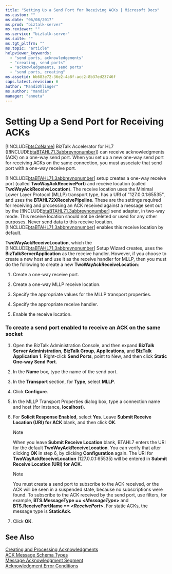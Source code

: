 ```yaml
---
title: "Setting Up a Send Port for Receiving ACKs | Microsoft Docs"
ms.custom: ""
ms.date: "06/08/2017"
ms.prod: "biztalk-server"
ms.reviewer: ""
ms.service: "biztalk-server"
ms.suite: ""
ms.tgt_pltfrm: ""
ms.topic: "article"
helpviewer_keywords: 
  - "send ports, acknowledgements"
  - "creating, send ports"
  - "acknowledgements, send ports"
  - "send ports, creating"
ms.assetid: bb683e72-36e2-4a8f-acc2-8b37ed23746f
caps.latest.revision: 6
author: "MandiOhlinger"
ms.author: "mandia"
manager: "anneta"
---
```

# Setting Up a Send Port for Receiving ACKs
[!INCLUDE[btsCoName](../../includes/btsconame-md.md)] BizTalk Accelerator for HL7 ([!INCLUDE[btaBTAHL71.3abbrevnonumber](../../includes/btabtahl71-3abbrevnonumber-md.md)]) can receive acknowledgments (ACK) on a one-way send port. When you set up a new one-way send port for receiving ACKs on the same connection, you must associate that send port with a one-way receive port.  
  
 [!INCLUDE[btaBTAHL71.3abbrevnonumber](../../includes/btabtahl71-3abbrevnonumber-md.md)] setup creates a one-way receive port (called **TwoWayAckReceivePort**) and receive location (called **TwoWayAckReceiveLocation**). The receive location uses the Minimal Lower Layer Protocol (MLLP) transport type, has a URI of "127.0.0.1:65535", and uses the **BTAHL72XReceivePipeline**. These are the settings required for receiving and processing an ACK received against a message sent out by the [!INCLUDE[btaBTAHL71.3abbrevnonumber](../../includes/btabtahl71-3abbrevnonumber-md.md)] send adapter, in two-way mode. This receive location should not be deleted or used for any other purposes. Never send data to this receive location. [!INCLUDE[btaBTAHL71.3abbrevnonumber](../../includes/btabtahl71-3abbrevnonumber-md.md)] enables this receive location by default.  
  
 **TwoWayAckReceiveLocation**, which the [!INCLUDE[btaBTAHL71.3abbrevnonumber](../../includes/btabtahl71-3abbrevnonumber-md.md)] Setup Wizard creates, uses the **BizTalkServerApplication** as the receive handler. However, if you choose to create a new host and use it as the receive handler for MLLP, then you must do the following to create a new **TwoWayAckReceiveLocation**:  
  
1.  Create a one-way receive port.  
  
2.  Create a one-way MLLP receive location.  
  
3.  Specify the appropriate values for the MLLP transport properties.  
  
4.  Specify the appropriate receive handler.  
  
5.  Enable the receive location.  
  
### To create a send port enabled to receive an ACK on the same socket  
  
1.  Open the BizTalk Administration Console, and then expand **BizTalk Server Administration**, **BizTalk Group**, **Applications**, and **BizTalk Application 1**. Right-click **Send Ports**, point to New, and then click **Static One-way Send Port**.  
  
2.  In the **Name** box, type the name of the send port.  
  
3.  In the **Transport** section, for **Type**, select **MLLP**.  
  
4.  Click **Configure**.  
  
5.  In the MLLP Transport Properties dialog box, type a connection name and host (for instance, **localhost**).  
  
6.  For **Solicit Response Enabled**, select **Yes**. Leave **Submit Receive Location (URI) for ACK** blank, and then click **OK**.  
  
    > [!NOTE]
    >  When you leave **Submit Receive Location** blank, BTAHL7 enters the URI for the default **TwoWayAckReceiveLocation**. You can verify that after clicking **OK** in step 6, by clicking **Configuration** again. The URI for **TwoWayAckReceiveLocation** (127.0.0.1:65535) will be entered in **Submit Receive Location (URI) for ACK**.  
  
    > [!NOTE]
    >  You must create a send port to subscribe to the ACK received, or the ACK will be seen in a suspended state, because no subscriptions were found. To subscribe to the ACK received by the send port, use filters, for example, **BTS.MessageType == \<*MessageType*>** and **BTS.ReceivePortName == \<*ReceivePort*>**. For static ACKs, the message type is **StaticAck**.  
  
7.  Click **OK**.  
  
## See Also  
 [Creating and Processing Acknowledgments](../../adapters-and-accelerators/accelerator-hl7/creating-and-processing-acknowledgments.md)   
 [ACK Message Schema Types](../../adapters-and-accelerators/accelerator-hl7/ack-message-schema-types.md)   
 [Message Acknowledgment Segment](../../adapters-and-accelerators/accelerator-hl7/message-acknowledgment-segment.md)   
 [Acknowledgment Error Conditions](../../adapters-and-accelerators/accelerator-hl7/acknowledgment-error-conditions.md)